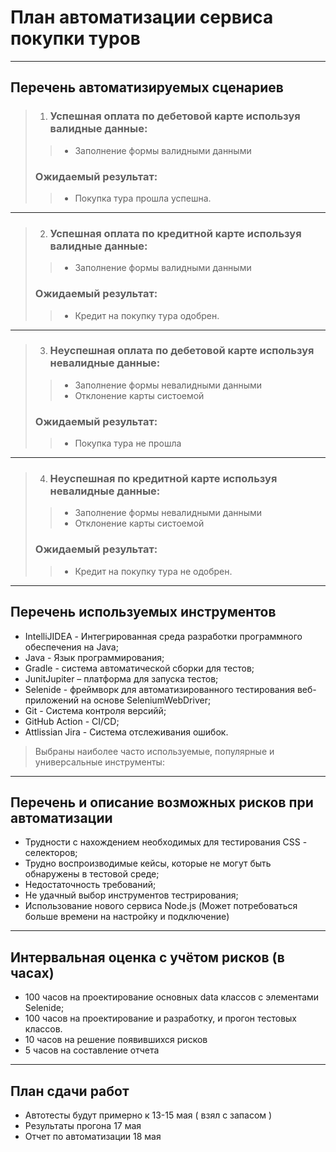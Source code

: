 # План автоматизации сервиса покупки туров

---
## Перечень автоматизируемых сценариев ##
> 1. ### Успешная оплата по дебетовой карте используя валидные данные:
>> * Заполнение формы валидными данными
>  ### Ожидаемый результат: 
>> * Покупка тура прошла успешна.
---
>2. ### Успешная оплата по кредитной карте используя валидные данные:
>> * Заполнение формы валидными данными
>  ### Ожидаемый результат:
>> * Кредит на покупку тура одобрен.
---
> 3. ### Неуспешная оплата по дебетовой карте используя невалидные данные:
>> * Заполнение формы невалидными данными
>> * Отклонение карты систоемой
> ### Ожидаемый результат:
>> * Покупка тура не прошла
---
> 4. ### Неуспешная по кредитной карте используя невалидные данные:
>> * Заполнение формы невалидными данными
>> * Отклонение карты систоемой
>  ### Ожидаемый результат:
>> * Кредит на покупку тура не одобрен.
---
## Перечень используемых инструментов

* IntelliJIDEA - Интегрированная среда разработки программного обеспечения на Java;
* Java - Язык программирования;
* Gradle - система автоматической сборки для тестов;
* JunitJupiter – платформа для запуска тестов;
* Selenide - фреймворк для автоматизированного тестирования веб-приложений на основе SeleniumWebDriver;
* Git - Система контроля версийй;
* GitHub Action - CI/CD;
* Attlissian Jira - Система отслеживания ошибок.
> Выбраны наиболее часто используемые, популярные и универсальные инструменты:
---
## Перечень и описание возможных рисков при автоматизации

* Трудности с нахождением необходимых для тестирования CSS - селекторов;
* Трудно воспроизводимые кейсы, которые не могут быть обнаружены в тестовой среде;
* Недостаточность требований;
* Не удачный выбор инструментов тестрирования;
* Использование нового сервиса Node.js (Может потребоваться больше времени на настройку и подключение)
---
## Интервальная оценка с учётом рисков (в часах)

* 100 часов на проектирование основных data классов с элементами Selenide;
* 100 часов на проектирование и разработку, и прогон тестовых классов.
* 10 часов на решение появившихся рисков
* 5 часов на составление отчета
---
## План сдачи работ

* Автотесты будут примерно к 13-15 мая ( взял с запасом )
* Результаты прогона 17 мая
* Отчет по автоматизации 18 мая

